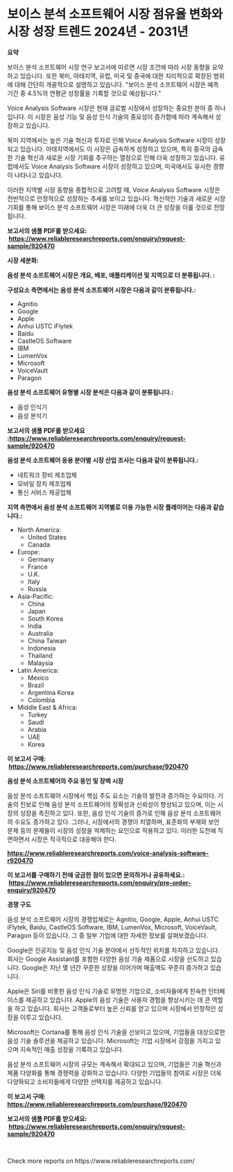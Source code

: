 <p><h1>보이스 분석 소프트웨어 시장 점유율 변화와 시장 성장 트렌드 2024년 - 2031년</h1></p><p><strong>요약</strong></p>
<p><p>보이스 분석 소프트웨어 시장 연구 보고서에 따르면 시장 조건에 따라 시장 동향을 요약하고 있습니다. 또한 북미, 아태지역, 유럽, 미국 및 중국에 대한 지리적으로 확장된 범위에 대해 간단히 개괄적으로 설명하고 있습니다. "보이스 분석 소프트웨어 시장은 예측 기간 중 4.5%의 연평균 성장률을 기록할 것으로 예상됩니다."</p><p>Voice Analysis Software 시장은 현재 글로벌 시장에서 성장하는 중요한 분야 중 하나입니다. 이 시장은 음성 기능 및 음성 인식 기술의 중요성이 증가함에 따라 계속해서 성장하고 있습니다.</p><p>북미 지역에서는 높은 기술 혁신과 투자로 인해 Voice Analysis Software 시장이 성장되고 있습니다. 아태지역에서도 이 시장은 급속하게 성장하고 있으며, 특히 중국의 급속한 기술 혁신과 새로운 시장 기회를 추구하는 열정으로 인해 더욱 성장하고 있습니다. 유럽에서도 Voice Analysis Software 시장이 성장하고 있으며, 미국에서도 유사한 경향이 나타나고 있습니다.</p><p>이러한 지역별 시장 동향을 종합적으로 고려할 때, Voice Analysis Software 시장은 전반적으로 안정적으로 성장하는 추세를 보이고 있습니다. 혁신적인 기술과 새로운 시장 기회를 통해 보이스 분석 소프트웨어 시장은 미래에 더욱 더 큰 성장을 이룰 것으로 전망됩니다.</p></p>
<p><strong>보고서의 샘플 PDF를 받으세요: &nbsp;<a href="https://www.reliableresearchreports.com/enquiry/request-sample/920470">https://www.reliableresearchreports.com/enquiry/request-sample/920470</a></strong></p>
<p><strong>시장 세분화:</strong></p>
<p><strong> 음성 분석 소프트웨어 시장은 개요, 배포, 애플리케이션 및 지역으로 더 분류됩니다. :</strong></p>
<p><strong>구성요소 측면에서는 음성 분석 소프트웨어 시장은 다음과 같이 분류됩니다.:</strong></p>
<p><ul><li>Agnitio</li><li>Google</li><li>Apple</li><li>Anhui USTC iFlytek</li><li>Baidu</li><li>CastleOS Software</li><li>IBM</li><li>LumenVox</li><li>Microsoft</li><li>VoiceVault</li><li>Paragon</li></ul></p>
<p><strong> 음성 분석 소프트웨어 유형별 시장 분석은 다음과 같이 분류됩니다.:</strong></p>
<p><ul><li>음성 인식기</li><li>음성 분석기</li></ul></p>
<p><strong>보고서의 샘플 PDF를 받으세요 :<a href="https://www.reliableresearchreports.com/enquiry/request-sample/920470">https://www.reliableresearchreports.com/enquiry/request-sample/920470</a></strong></p>
<p><strong> 음성 분석 소프트웨어 응용 분야별 시장 산업 조사는 다음과 같이 분류됩니다.:</strong></p>
<p><ul><li>네트워크 장비 제조업체</li><li>모바일 장치 제조업체</li><li>통신 서비스 제공업체</li></ul></p>
<p><strong>지역 측면에서 음성 분석 소프트웨어 지역별로 이용 가능한 시장 플레이어는 다음과 같습니다.:</strong></p>
<p><ul>
    <li>
        North America:
        <ul>
            <li>United States</li>
            <li>Canada</li>
        </ul>
    </li>
    <li>
        Europe:
        <ul>
            <li>Germany</li>
            <li>France</li>
            <li>U.K.</li>
            <li>Italy</li>
            <li>Russia</li>
        </ul>
    </li>
    <li>
        Asia-Pacific:
        <ul>
            <li>China</li>
            <li>Japan</li>
            <li>South Korea</li>
            <li>India</li>
            <li>Australia</li>
            <li>China Taiwan</li>
            <li>Indonesia</li>
            <li>Thailand</li>
            <li>Malaysia</li>
        </ul>
    </li>
    <li>
        Latin America:
        <ul>
            <li>Mexico</li>
            <li>Brazil</li>
            <li>Argentina Korea</li>
            <li>Colombia</li>
        </ul>
    </li>
    <li>
        Middle East & Africa:
        <ul>
            <li>Turkey</li>
            <li>Saudi</li>
            <li>Arabia</li>
            <li>UAE</li>
            <li>Korea</li>
        </ul>
    </li>
    </ul></p>
<p><strong>이 보고서 구매: &nbsp;<a href="https://www.reliableresearchreports.com/purchase/920470">https://www.reliableresearchreports.com/purchase/920470</a></strong></p>
<p><strong>음성 분석 소프트웨어의 주요 동인 및 장벽 시장</strong></p>
<p><p>음성 분석 소프트웨어 시장에서 핵심 주도 요소는 기술의 발전과 증가하는 수요이다. 기술의 진보로 인해 음성 분석 소프트웨어의 정확성과 신뢰성이 향상되고 있으며, 이는 시장의 성장을 촉진하고 있다. 또한, 음성 인식 기술의 증가로 인해 음성 분석 소프트웨어의 수요도 증가하고 있다. 그러나, 시장에서의 경쟁이 치열하며, 표준화의 부재와 보안 문제 등의 문제들이 시장의 성장을 억제하는 요인으로 작용하고 있다. 이러한 도전에 직면하면서 시장은 적극적으로 대응해야 한다.</p></p>
<p><strong><a href="https://www.reliableresearchreports.com/voice-analysis-software-r920470">https://www.reliableresearchreports.com/voice-analysis-software-r920470</a></strong></p>
<p><strong>이 보고서를 구매하기 전에 궁금한 점이 있으면 문의하거나 공유하세요.: &nbsp;<a href="https://www.reliableresearchreports.com/enquiry/pre-order-enquiry/920470">https://www.reliableresearchreports.com/enquiry/pre-order-enquiry/920470</a></strong></p>
<p><strong>경쟁 구도</strong></p>
<p><p>음성 분석 소프트웨어 시장의 경쟁업체로는 Agnitio, Google, Apple, Anhui USTC iFlytek, Baidu, CastleOS Software, IBM, LumenVox, Microsoft, VoiceVault, Paragon 등이 있습니다. 그 중 일부 기업에 대한 자세한 정보를 살펴보겠습니다.</p><p>Google은 인공지능 및 음성 인식 기술 분야에서 선두적인 위치를 차지하고 있습니다. 회사는 Google Assistant를 포함한 다양한 음성 기술 제품으로 시장을 선도하고 있습니다. Google은 지난 몇 년간 꾸준한 성장을 이어가며 매출액도 꾸준히 증가하고 있습니다.</p><p>Apple은 Siri를 비롯한 음성 인식 기술로 유명한 기업으로, 소비자들에게 친숙한 인터페이스를 제공하고 있습니다. Apple의 음성 기술은 사용자 경험을 향상시키는 데 큰 역할을 하고 있습니다. 회사는 고객들로부터 높은 신뢰를 얻고 있으며 시장에서 안정적인 성장을 이루고 있습니다.</p><p>Microsoft는 Cortana를 통해 음성 인식 기술을 선보이고 있으며, 기업들을 대상으로한 음성 기술 솔루션을 제공하고 있습니다. Microsoft는 기업 시장에서 강점을 가지고 있으며 지속적인 매출 성장을 기록하고 있습니다.</p><p>음성 분석 소프트웨어 시장의 규모는 계속해서 확대되고 있으며, 기업들은 기술 혁신과 제품 다양화를 통해 경쟁력을 강화하고 있습니다. 다양한 기업들의 참여로 시장은 더욱 다양화되고 소비자들에게 다양한 선택지를 제공하고 있습니다.</p></p>
<p><strong>이 보고서 구매: &nbsp; <a href="https://www.reliableresearchreports.com/purchase/920470">https://www.reliableresearchreports.com/purchase/920470</a></strong></p>
<p><strong>보고서의 샘플 PDF를 받으세요: &nbsp;<a href="https://www.reliableresearchreports.com/enquiry/request-sample/920470">https://www.reliableresearchreports.com/enquiry/request-sample/920470</a></strong><strong></strong></p>
<p>&nbsp;</p>
<p>Check more reports on https://www.reliableresearchreports.com/</p>